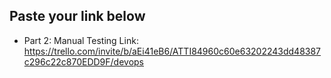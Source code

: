 ## Paste your link below

- Part 2: Manual Testing
Link: https://trello.com/invite/b/aEi41eB6/ATTI84960c60e63202243dd48387c296c22c870EDD9F/devops

